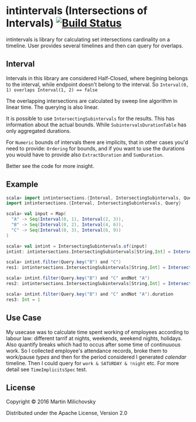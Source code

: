 # intintervals (Intersections of Intervals) [![Build Status](https://travis-ci.org/martinmilichovsky/intintervals.svg?branch=master)](https://travis-ci.org/martinmilichovsky/intintervals)

intintervals is library for calculating set intersections cardinality on a timeline. User provides several timelines and then can query for overlaps.

Interval
---
Intervals in this library are considered Half-Closed, where begining belongs to the interval,  while endpoint doesn't belong to the interval. So `Interval(0, 1) overlaps Interval(1, 2) == false`

The overlapping intersections are calculated by sweep line algorithm in linear time. The querying is also linear. 

It is possible to use `IntersectingSubintervals` for the results. This has information about the actual bounds. While `SubintervalsDurationTable` has only aggregated durations.

For `Numeric` bounds of intervals there are implicits, that in other cases you'd need to provide: `Ordering` for bounds, and if you want to use the durations you would have to provide also `ExtractDuration` and `SumDuration`.

Better see the code for more insight.

Example
---
```scala
scala> import intintersections.{Interval, IntersectingSubintervals, Query}
import intintersections.{Interval, IntersectingSubintervals, Query}

scala> val input = Map(
  "A" -> Seq(Interval(0, 1), Interval(2, 3)),
  "B" -> Seq(Interval(0, 2), Interval(4, 6)),
  "C" -> Seq(Interval(0, 3), Interval(6, 9))
)

scala> val intint = IntersectingSubintervals.of(input)
intint: intintersections.IntersectingSubintervals[String,Int] = IntersectingSubintervals(List((Set(A, B, C),Interval(0,1)), (Set(B, C),Interval(1,2)), (Set(C, A),Interval(2,3)), (Set(),Interval(3,4)), (Set(B),Interval(4,6)), (Set(C),Interval(6,9))))

scala> intint.filter(Query.key("B") and "C")
res1: intintersections.IntersectingSubintervals[String,Int] = IntersectingSubintervals(List((Set(A, B, C),Interval(0,1)), (Set(B, C),Interval(1,2))))

scala> intint.filter(Query.key("B") and "C" andNot "A")
res2: intintersections.IntersectingSubintervals[String,Int] = IntersectingSubintervals(List((Set(B, C),Interval(1,2))))

scala> intint.filter(Query.key("B") and "C" andNot "A").duration
res3: Int = 1
```

Use Case
---

My usecase was to calculate time spent working of employees according to labour law: different tarrif at nights, weekends, weekend nights, holidays. Also quantify breaks which had to occus after some time of continuuous work. 
So I collected employee's attendance records, broke them to work/pause _types_ and then for the period considered I generated _calendar_ timeline. Then I could query for `work & SATURDAY & !night` etc. For more detail see `TimeImplicitsSpec` test.

## License

Copyright © 2016 Martin Milichovsky

Distributed under the Apache License, Version 2.0
